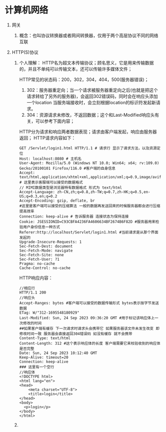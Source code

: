 # 计算机网络

1. 网关
   1. 概念：也叫协议转换器或者网间转换器，仅用于两个高层协议不同的网络互联

2. HTTP(S)协议

   1. 个人理解：
      HTTP名为超文本传输协议；顾名思义，它是用来传输数据的，并且不单纯可以传输文本，还可以传输许多媒体文件；

      HTTP常见的状态码：200，302，304，404，500(服务器错误)；

      1. 302：服务器重定向；当一个请求被服务器重定向之后(也就是把这个请求转给了另外的服务器)，会返回302错误码，同时会在响应头添加一个location 当服务端接收时，会立刻根据location的标识符发起新请求。
      2. 304：资源请求未修改，不返回数据；这个和Last-Modified响应头有关，可以参考下面内容；

      HTTP分为请求和响应两者数据表现；请求由客户端发起，响应由服务器返回；
      HTTP请求内容如下：

      ```http
      GET /Servlet/login1.html HTTP/1.1 # 请求行 显示了请求方法，以及资源定位
      Host: localhost:8080 # 主机名
      User-Agent: Mozilla/5.0 (Windows NT 10.0; Win64; x64; rv:109.0) Gecko/20100101 Firefox/116.0 #客户端的自身信息
      Accept: text/html,application/xhtml+xml,application/xml;q=0.9,image/avif,image/webp,*/*;q=0.8 # 这里表示客服端可以接受的数据格式 
      // MIMI数据类型是浏览器特有数据格式 形式为 text/html  
      Accept-Language: zh-CN,zh;q=0.8,zh-TW;q=0.7,zh-HK;q=0.5,en-US;q=0.3,en;q=0.2
      Accept-Encoding: gzip, deflate, br 
      #这里是客户端可以接受的压缩算法 一般的数据再发送回来的时候服务器都会进行压缩 提高效率
      Connection: keep-alive # 告诉服务器 连接状态为保持连接
      Cookie: JSESSIONID=C93CBFA4236FA4606634BF2674B6F82D #服务器用来检验用户身份信息一种方式
      Referer:http://localhost/Servlet/login1.html #当前请求是从那个界面发起的
      Upgrade-Insecure-Requests: 1
      Sec-Fetch-Dest: document
      Sec-Fetch-Mode: navigate
      Sec-Fetch-Site: none
      Sec-Fetch-User: ?1
      Pragma: no-cache
      Cache-Control: no-cache
      ```
      
      HTTP响应内容：
      
      ```http
      //相应行
      HTTP/1.1 200 
      //响应头
      Accept-Ranges: bytes #客户端可以接受的数据传输形式 bytes表示按字节发送数据
      ETag: W/"312-1695548180929"
      Last-Modified: Sun, 24 Sep 2023 09:36:20 GMT #用于标记该响应体上一次修改的时间 
      ##如果客户端有缓存 下一次请求时请求头会携带它 如果服务器该文件未发生改变 即修改时间一致 服务器会直接返回304错误码 如没有缓存 就不会携带 
      Content-Type: text/html
      Content-Length: 312 #这个表示响应体的长度 客户端需要它来校验收到的响应体是否完整
      Date: Sun, 24 Sep 2023 10:12:40 GMT
      Keep-Alive: timeout=20
      Connection: keep-alive
      ### 这里有一个空行
      //响应体
      <!DOCTYPE html>
      <html lang="en">
      <head>
          <meta charset="UTF-8">
          <title>login</title>
      </head>
      <body>
      	<p>login</p>
      </body>
      </html>
      ```
      
   2. 